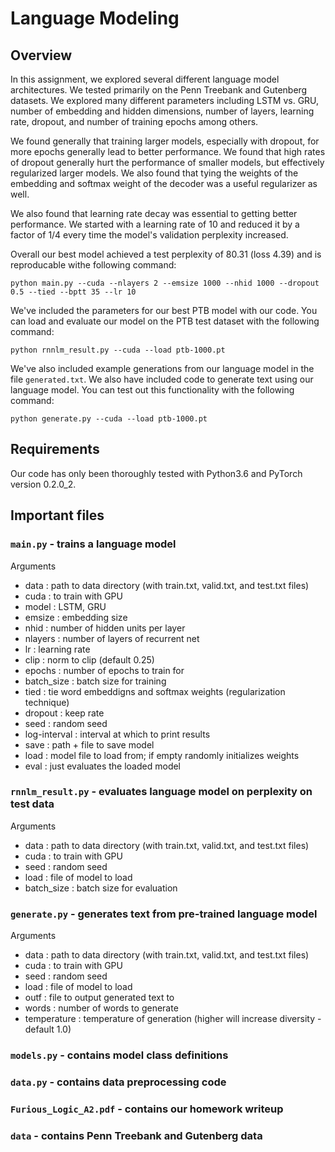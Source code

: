 Language Modeling
=================

## Overview

In this assignment, we explored several different language model architectures. We tested primarily on the Penn Treebank and Gutenberg datasets. We explored many different parameters including LSTM vs. GRU, number of embedding and hidden dimensions, number of layers, learning rate, dropout, and number of training epochs among others.

We found generally that training larger models, especially with dropout, for more epochs generally lead to better performance. We found that high rates of dropout generally hurt the performance of smaller models, but effectively regularized larger models. We also found that tying the weights of the embedding and softmax weight of the decoder was a useful regularizer as well.

We also found that learning rate decay was essential to getting better performance. We started with a learning rate of 10 and reduced it by a factor of 1/4 every time the model's validation perplexity increased.

Overall our best model achieved a test perplexity of 80.31 (loss 4.39) and is reproducable withe following command: 

`python main.py --cuda --nlayers 2 --emsize 1000 --nhid 1000 --dropout 0.5 --tied --bptt 35 --lr 10`

We've included the parameters for our best PTB model with our code. You can load and evaluate our model on the PTB test dataset with the following command:

`python rnnlm_result.py --cuda --load ptb-1000.pt`

We've also included example generations from our language model in the file `generated.txt`. We also have included code to generate text using our language model. You can test out this functionality with the following command:

`python generate.py --cuda --load ptb-1000.pt`

## Requirements
Our code has only been thoroughly tested with Python3.6 and PyTorch version 0.2.0_2.

## Important files

### `main.py` - trains a language model

Arguments
- data : path to data directory (with train.txt, valid.txt, and test.txt files)
- cuda : to train with GPU
- model : LSTM, GRU
- emsize : embedding size
- nhid : number of hidden units per layer
- nlayers : number of layers of recurrent net
- lr : learning rate
- clip : norm to clip (default 0.25)
- epochs : number of epochs to train for
- batch_size : batch size for training
- tied : tie word embeddigns and softmax weights (regularization technique)
- dropout : keep rate
- seed : random seed
- log-interval : interval at which to print results
- save : path + file to save model
- load : model file to load from; if empty randomly initializes weights
- eval : just evaluates the loaded model


### `rnnlm_result.py` - evaluates language model on perplexity on test data

Arguments
- data : path to data directory (with train.txt, valid.txt, and test.txt files)
- cuda : to train with GPU
- seed : random seed
- load : file of model to load
- batch_size : batch size for evaluation


### `generate.py` - generates text from pre-trained language model

Arguments
- data : path to data directory (with train.txt, valid.txt, and test.txt files)
- cuda : to train with GPU
- seed : random seed
- load : file of model to load
- outf : file to output generated text to
- words : number of words to generate
- temperature : temperature of generation (higher will increase diversity - default 1.0)

### `models.py` - contains model class definitions

### `data.py` - contains data preprocessing code

### `Furious_Logic_A2.pdf` - contains our homework writeup

### `data` - contains Penn Treebank and Gutenberg data

